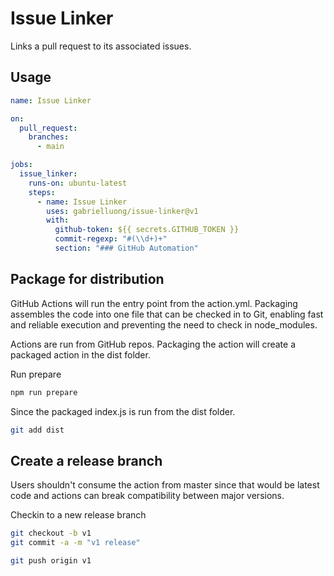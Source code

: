 # Issue Linker

Links a pull request to its associated issues.

## Usage

```yaml
name: Issue Linker

on:
  pull_request:
    branches:
      - main

jobs:
  issue_linker:
    runs-on: ubuntu-latest
    steps:
      - name: Issue Linker
        uses: gabrielluong/issue-linker@v1
        with:
          github-token: ${{ secrets.GITHUB_TOKEN }}
          commit-regexp: "#(\\d+)+"
          section: "### GitHub Automation"
```

## Package for distribution

GitHub Actions will run the entry point from the action.yml. Packaging assembles the code into one file that can be checked in to Git, enabling fast and reliable execution and preventing the need to check in node_modules.

Actions are run from GitHub repos.  Packaging the action will create a packaged action in the dist folder.

Run prepare

```bash
npm run prepare
```

Since the packaged index.js is run from the dist folder.

```bash
git add dist
```

## Create a release branch

Users shouldn't consume the action from master since that would be latest code and actions can break compatibility between major versions.

Checkin to a new release branch

```bash
git checkout -b v1
git commit -a -m "v1 release"
```

```bash
git push origin v1
```
